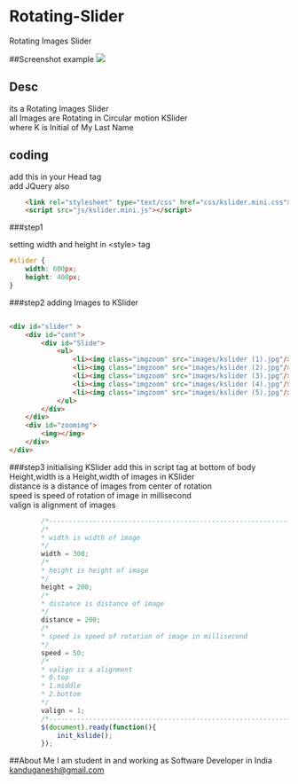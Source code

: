 # Rotating-Slider
Rotating Images Slider


##Screenshot example
![](https://github.com/GaneshKandu/Rotating-Slider/blob/master/sceenshot/screenshot.gif)
## Desc
its a Rotating Images Slider<br/>
all Images are Rotating in Circular motion
KSlider<br/>
where K is Initial of My Last Name

## coding

add this in your Head tag<br/>
add JQuery also
```html
	<link rel="stylesheet" type="text/css" href="css/kslider.mini.css">
	<script src="js/kslider.mini.js"></script> 
```
###step1

setting width and height in &lt;style&gt; tag 
``` css
#slider {
	width: 600px;
	height: 400px;
}
```
###step2
adding Images to KSlider 

``` html

<div id="slider" >
	<div id="cont">
		<div id="Slide">
			<ul>
				<li><img class="imgzoom" src="images/kslider (1).jpg"/></li>
				<li><img class="imgzoom" src="images/kslider (2).jpg"/></li>
				<li><img class="imgzoom" src="images/kslider (3).jpg"/></li>
				<li><img class="imgzoom" src="images/kslider (4).jpg"/></li>
				<li><img class="imgzoom" src="images/kslider (5).jpg"/></li>
			</ul>
		</div>
	</div>
	<div id="zoomimg">
		<img></img>
	</div>
</div>
```
###step3
initialising KSlider
add this in script tag at bottom of body<br/>
Height,width is a Height,width of images in KSlider<br/>
distance is a distance of images from center of rotation<br/>
speed is speed of rotation of image in millisecond<br/>
valign is alignment of images
```javascript
		/*---------------------------------------------------------------*/
		/*
		* width is width of image
		*/
		width = 300;
		/*
		* height is height of image
		*/
		height = 200;
		/*
		* distance is distance of image
		*/
		distance = 200;
		/*
		* speed is speed of rotation of image in millisecond
		*/
		speed = 50;
		/*
		* valign is a alignment
		* 0.top
		* 1.middle
		* 2.bottom
		*/
		valign = 1;
		/*---------------------------------------------------------------*/
		$(document).ready(function(){
			init_kslide();
		});
```

##About Me
I am student in and working as Software Developer in India<br/>
[kanduganesh@gmail.com](mailto:kanduganesh@gmail.com)
